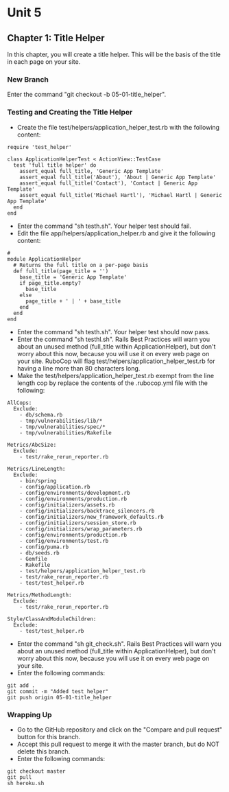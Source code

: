 # Unit 5
## Chapter 1: Title Helper
In this chapter, you will create a title helper.  This will be the basis of the title in each page on your site.

### New Branch
Enter the command "git checkout -b 05-01-title_helper".

### Testing and Creating the Title Helper
* Create the file test/helpers/application_helper_test.rb with the following content:
```
require 'test_helper'

class ApplicationHelperTest < ActionView::TestCase
  test 'full title helper' do
    assert_equal full_title, 'Generic App Template'
    assert_equal full_title('About'), 'About | Generic App Template'
    assert_equal full_title('Contact'), 'Contact | Generic App Template'
    assert_equal full_title('Michael Hartl'), 'Michael Hartl | Generic App Template'
  end
end
```
* Enter the command "sh testh.sh".  Your helper test should fail.
* Edit the file app/helpers/application_helper.rb and give it the following content:
```
#
module ApplicationHelper
  # Returns the full title on a per-page basis
  def full_title(page_title = '')
    base_title = 'Generic App Template'
    if page_title.empty?
      base_title
    else
      page_title + ' | ' + base_title
    end
  end
end
```
* Enter the command "sh testh.sh".  Your helper test should now pass.
* Enter the command "sh testhl.sh".  Rails Best Practices will warn you about an unused method (full_title within ApplicationHelper), but don't worry about this now, because you will use it on every web page on your site.  RuboCop will flag test/helpers/application_helper_test.rb for having a line more than 80 characters long. 
* Make the test/helpers/application_helper_test.rb exempt from the line length cop by replace the contents of the .rubocop.yml file with the following:
```
AllCops:
  Exclude:
    - db/schema.rb
    - tmp/vulnerabilities/lib/*
    - tmp/vulnerabilities/spec/*
    - tmp/vulnerabilities/Rakefile

Metrics/AbcSize:
  Exclude:
    - test/rake_rerun_reporter.rb

Metrics/LineLength:
  Exclude:
    - bin/spring
    - config/application.rb
    - config/environments/development.rb
    - config/environments/production.rb
    - config/initializers/assets.rb
    - config/initializers/backtrace_silencers.rb
    - config/initializers/new_framework_defaults.rb
    - config/initializers/session_store.rb
    - config/initializers/wrap_parameters.rb
    - config/environments/production.rb
    - config/environments/test.rb
    - config/puma.rb
    - db/seeds.rb
    - Gemfile
    - Rakefile
    - test/helpers/application_helper_test.rb
    - test/rake_rerun_reporter.rb
    - test/test_helper.rb

Metrics/MethodLength:
  Exclude:
    - test/rake_rerun_reporter.rb

Style/ClassAndModuleChildren:
  Exclude:
    - test/test_helper.rb
```
* Enter the command "sh git_check.sh".  Rails Best Practices will warn you about an unused method (full_title within ApplicationHelper), but don't worry about this now, because you will use it on every web page on your site.
* Enter the following commands:
```
git add .
git commit -m "Added test helper"
git push origin 05-01-title_helper
```

### Wrapping Up
* Go to the GitHub repository and click on the "Compare and pull request" button for this branch.
* Accept this pull request to merge it with the master branch, but do NOT delete this branch.
* Enter the following commands:
```
git checkout master
git pull
sh heroku.sh
```
